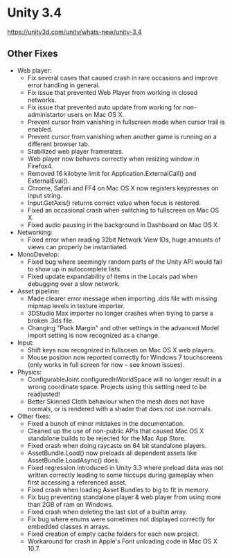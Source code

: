 # Unity 3.4
https://unity3d.com/unity/whats-new/unity-3.4

## Other Fixes

<ul>
<li>Web player: 
<ul>
<li>Fix several cases that caused crash in rare occasions and improve error handling in general.</li>
<li>Fix issue that prevented Web Player from working in closed networks.</li>
<li>Fix issue that prevented auto update from working for non-administartor users on Mac OS X.</li>
<li>Prevent cursor from vanishing in fullscreen mode when cursor trail is enabled.</li>
<li>Prevent cursor from vanishing when another game is running on a different browser tab.</li>
<li>Stabilized web player framerates.</li>
<li>Web player now behaves correctly when resizing window in Firefox4.</li>
<li>Removed 16 kilobyte limit for Application.ExternalCall() and ExternalEval().</li>
<li>Chrome, Safari and FF4 on Mac OS X now registers keypresses on input string.</li>
<li>Input.GetAxis() returns correct value when focus is restored.</li>
<li>Fixed an occasional crash when switching to fullscreen on Mac OS X.</li>
<li>Fixed audio pausing in the background in Dashboard on Mac OS X.</li>
</ul></li>
<li>Networking: 
<ul>
<li>Fixed error when reading 32bit Network View IDs, huge amounts of views can properly be instantiated.</li>
</ul></li>
<li>MonoDevelop: 
<ul>
<li>Fixed bug where seemingly random parts of the Unity API would fail to show up in autocomplete lists.</li>
<li>Fixed update expandability of items in the Locals pad when debugging over a slow network.</li>
</ul></li>
<li>Asset pipeline: 
<ul>
<li>Made clearer error message when importing .dds file with missing mipmap levels in texture importer.</li>
<li>3DStudio Max importer no longer crashes when trying to parse a broken .3ds file.</li>
<li>Changing "Pack Margin" and other settings in the advanced Model import setting is now recognized as a change.</li>
</ul></li>
<li>Input: 
<ul>
<li>Shift keys now recognized in fullsceen on Mac OS X web players.</li>
<li>Mouse position now reported correctly for Windows 7 touchscreens (only works in full screen for now – see known issues).</li>
</ul></li>
<li>Physics: 
<ul>
<li>ConfigurableJoint.configuredInWorldSpace will no longer result in a wrong coordinate space. Projects using this setting need to be readjusted!</li>
<li>Better Skinned Cloth behaviour when the mesh does not have normals, or is rendered with a shader that does not use normals.</li>
</ul></li>
<li>Other fixes: 
<ul>
<li>Fixed a bunch of minor mistakes in the documentation.</li>
<li>Cleaned up the use of non-public APIs that caused Mac OS X standalone builds to be rejected for the Mac App Store.</li>
<li>Fixed crash when doing raycasts on 64 bit standalone players.</li>
<li>AssetBundle.Load() now preloads all dependent assets like AssetBundle.LoadAsync() does.</li>
<li>Fixed regression introduced in Unity 3.3 where preload data was not written correctly leading to some hiccups during gameplay when first accessing a referenced asset.</li>
<li>Fixed crash when loading Asset Bundles to big to fit in memory.</li>
<li>Fix bug preventing standalone player &amp; web player from using more than 2GB of ram on Windows.</li>
<li>Fixed crash when deleting the last slot of a builtin array.</li>
<li>Fix bug where enums were sometimes not displayed correctly for embedded classes in arrays.</li>
<li>Fixed creation of empty cache folders for each new project.</li>
<li>Workaround for crash in Apple's Font unloading code in Mac OS X 10.7.</li>
</ul></li>
</ul>
